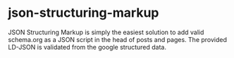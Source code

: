 # json-structuring-markup
JSON Structuring Markup is simply the easiest solution to add valid schema.org as a JSON script in the head of posts and pages. The provided LD-JSON is validated from the google structured data.
